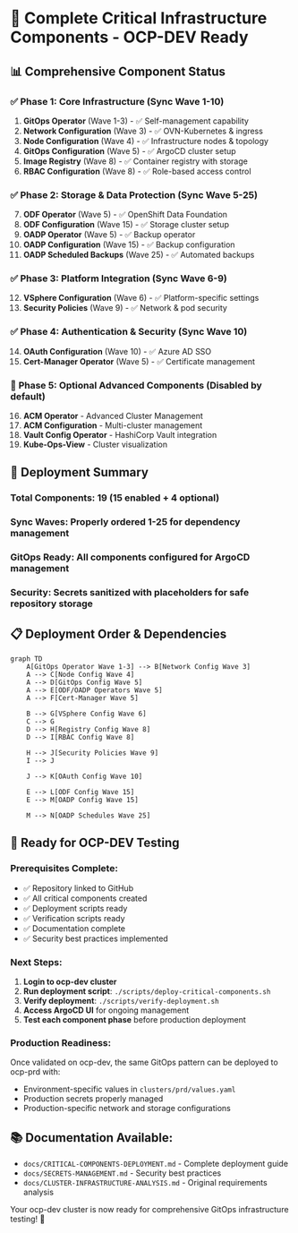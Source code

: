 # 🎉 Complete Critical Infrastructure Components - OCP-DEV Ready

## 📊 **Comprehensive Component Status**

### ✅ **Phase 1: Core Infrastructure** (Sync Wave 1-10)
1. **GitOps Operator** (Wave 1-3) - ✅ Self-management capability
2. **Network Configuration** (Wave 3) - ✅ OVN-Kubernetes & ingress
3. **Node Configuration** (Wave 4) - ✅ Infrastructure nodes & topology
4. **GitOps Configuration** (Wave 5) - ✅ ArgoCD cluster setup
5. **Image Registry** (Wave 8) - ✅ Container registry with storage
6. **RBAC Configuration** (Wave 8) - ✅ Role-based access control

### ✅ **Phase 2: Storage & Data Protection** (Sync Wave 5-25)
7. **ODF Operator** (Wave 5) - ✅ OpenShift Data Foundation
8. **ODF Configuration** (Wave 15) - ✅ Storage cluster setup
9. **OADP Operator** (Wave 5) - ✅ Backup operator
10. **OADP Configuration** (Wave 15) - ✅ Backup configuration
11. **OADP Scheduled Backups** (Wave 25) - ✅ Automated backups

### ✅ **Phase 3: Platform Integration** (Sync Wave 6-9)
12. **VSphere Configuration** (Wave 6) - ✅ Platform-specific settings
13. **Security Policies** (Wave 9) - ✅ Network & pod security

### ✅ **Phase 4: Authentication & Security** (Sync Wave 10)
14. **OAuth Configuration** (Wave 10) - ✅ Azure AD SSO
15. **Cert-Manager Operator** (Wave 5) - ✅ Certificate management

### 🔧 **Phase 5: Optional Advanced Components** (Disabled by default)
16. **ACM Operator** - Advanced Cluster Management
17. **ACM Configuration** - Multi-cluster management
18. **Vault Config Operator** - HashiCorp Vault integration
19. **Kube-Ops-View** - Cluster visualization

## 🚀 **Deployment Summary**

### **Total Components**: 19 (15 enabled + 4 optional)
### **Sync Waves**: Properly ordered 1-25 for dependency management
### **GitOps Ready**: All components configured for ArgoCD management
### **Security**: Secrets sanitized with placeholders for safe repository storage

## 📋 **Deployment Order & Dependencies**

```mermaid
graph TD
    A[GitOps Operator Wave 1-3] --> B[Network Config Wave 3]
    A --> C[Node Config Wave 4] 
    A --> D[GitOps Config Wave 5]
    A --> E[ODF/OADP Operators Wave 5]
    A --> F[Cert-Manager Wave 5]
    
    B --> G[VSphere Config Wave 6]
    C --> G
    D --> H[Registry Config Wave 8]
    D --> I[RBAC Config Wave 8]
    
    H --> J[Security Policies Wave 9]
    I --> J
    
    J --> K[OAuth Config Wave 10]
    
    E --> L[ODF Config Wave 15]
    E --> M[OADP Config Wave 15]
    
    M --> N[OADP Schedules Wave 25]
```

## 🎯 **Ready for OCP-DEV Testing**

### **Prerequisites Complete**:
- ✅ Repository linked to GitHub
- ✅ All critical components created
- ✅ Deployment scripts ready
- ✅ Verification scripts ready
- ✅ Documentation complete
- ✅ Security best practices implemented

### **Next Steps**:
1. **Login to ocp-dev cluster**
2. **Run deployment script**: `./scripts/deploy-critical-components.sh`
3. **Verify deployment**: `./scripts/verify-deployment.sh`
4. **Access ArgoCD UI** for ongoing management
5. **Test each component phase** before production deployment

### **Production Readiness**:
Once validated on ocp-dev, the same GitOps pattern can be deployed to ocp-prd with:
- Environment-specific values in `clusters/prd/values.yaml`
- Production secrets properly managed
- Production-specific network and storage configurations

## 📚 **Documentation Available**:
- `docs/CRITICAL-COMPONENTS-DEPLOYMENT.md` - Complete deployment guide
- `docs/SECRETS-MANAGEMENT.md` - Security best practices
- `docs/CLUSTER-INFRASTRUCTURE-ANALYSIS.md` - Original requirements analysis

Your ocp-dev cluster is now ready for comprehensive GitOps infrastructure testing! 🚀
